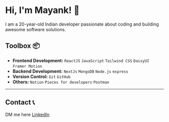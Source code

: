 # Hi, I'm Mayank! 👋

I am a 20-year-old Indian developer passionate about coding and building awesome software solutions.



## Toolbox 📦
- **Frontend Development:** `ReactJS` `JavaScript` `Tailwind CSS` `DaisyUI` `Framer Motion` 
- **Backend Development:** `NextJs` `MongoDB` `Node.js` `express`
- **Version Control:** `Git` `GitHub`
- **Others:** `Notion` `Pieces for developers` `Postman`
---

## Contact 📞

DM me here [LinkedIn](https://www.linkedin.com/in/mayank-tomar-426927249/)

